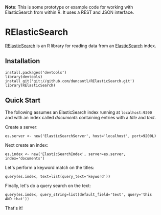 **Note:** This is some prototype or example code for working with ElasticSearch from within R. It uses a REST and JSON interface.

RElasticSearch
====
[RElasticSearch](https://github.com/duncantl/RElasticSearch) is an R library for reading data from an [ElasticSearch](http://www.elasticsearch.org) index.

Installation
---
	install.packages('devtools')
	library(devtools)
	install_git('git://github.com/duncantl/RElasticSearch.git')
	library(RElasticSearch)
	
Quick Start
---
The following assumes an ElasticSearch index running at `localhost:9200` and with an index called *documents* containing entries with a *title* and *text*.

Create a server:

	es.server <- new('ElasticSearchServer', host='localhost', port=9200L)
	
Next create an index:

	es.index <- new('ElasticSearchIndex', server=es.server, index='documents')

Let's perform a keyword match on the titles:

	query(es.index, text=list(query_text='keyword'))
	
Finally, let's do a query search on the text:

	query(es.index, query_string=list(default_field='text', query='this AND that'))
	
That's it!
